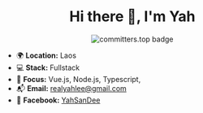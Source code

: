 <h1 align="center">Hi there 👋, I'm Yah</h1>
<p align="center">
  <img src="https://user-badge.committers.top/laos_private/realyah.svg" alt="committers.top badge"/>
</p>

- 🌍  **Location:** Laos  
- 💻  **Stack:** Fullstack
- 🚀  **Focus:** Vue.js, Node.js, Typescript,
- 📬  **Email:** realyahlee@gmail.com  
- 📱  **Facebook:** [YahSanDee](https://facebook.com/YahSanDee)

